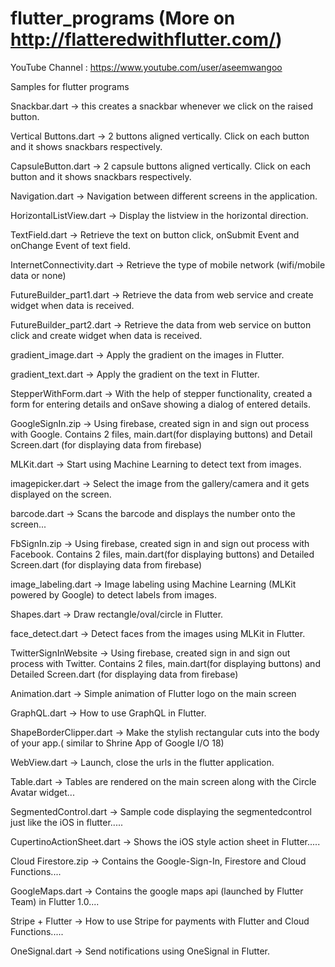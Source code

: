# flutter_programs  (More on http://flatteredwithflutter.com/)
YouTube Channel : https://www.youtube.com/user/aseemwangoo

Samples for flutter programs

Snackbar.dart -> this creates a snackbar whenever we click on the raised button.

Vertical Buttons.dart -> 2 buttons aligned vertically. Click on each button and it shows snackbars respectively.

CapsuleButton.dart -> 2 capsule buttons aligned vertically. Click on each button and it shows snackbars respectively.

Navigation.dart -> Navigation between different screens in the application.

HorizontalListView.dart -> Display the listview in the horizontal direction.

TextField.dart -> Retrieve the text on button click, onSubmit Event and onChange Event of text field.

InternetConnectivity.dart -> Retrieve the type of mobile network (wifi/mobile data or none)

FutureBuilder_part1.dart -> Retrieve the data from web service and create widget when data is received.

FutureBuilder_part2.dart -> Retrieve the data from web service on button click and create widget when data is received.

gradient_image.dart -> Apply the gradient on the images in Flutter.

gradient_text.dart -> Apply the gradient on the text in Flutter.

StepperWithForm.dart -> With the help of stepper functionality, created a form for entering details and onSave showing a dialog of entered details.

GoogleSignIn.zip -> Using firebase, created sign in and sign out process with Google. Contains 2 files, main.dart(for displaying buttons) and Detail Screen.dart (for displaying data from firebase)

MLKit.dart -> Start using Machine Learning to detect text from images.

imagepicker.dart -> Select the image from the gallery/camera and it gets displayed on the screen.

barcode.dart -> Scans the barcode and displays the number onto the screen...

FbSignIn.zip -> Using firebase, created sign in and sign out process with Facebook. Contains 2 files, main.dart(for displaying buttons) and Detailed Screen.dart (for displaying data from firebase)

image_labeling.dart -> Image labeling using Machine Learning (MLKit powered by Google) to detect labels from images.

Shapes.dart -> Draw rectangle/oval/circle in Flutter.

face_detect.dart -> Detect faces from the images using MLKit in Flutter.

TwitterSignInWebsite -> Using firebase, created sign in and sign out process with Twitter. Contains 2 files, main.dart(for displaying buttons) and Detailed Screen.dart (for displaying data from firebase)

Animation.dart -> Simple animation of Flutter logo on the main screen

GraphQL.dart -> How to use GraphQL in Flutter.

ShapeBorderClipper.dart -> Make the stylish rectangular cuts into the body of your app.( similar to Shrine App of Google I/O 18)

WebView.dart -> Launch, close the urls in the flutter application.

Table.dart -> Tables are rendered on the main screen along with the Circle Avatar widget...

SegmentedControl.dart -> Sample code displaying the segmentedcontrol just like the iOS in flutter.....

CupertinoActionSheet.dart -> Shows the iOS style action sheet in Flutter.....

Cloud Firestore.zip -> Contains the Google-Sign-In, Firestore and Cloud Functions....

GoogleMaps.dart -> Contains the google maps api (launched by Flutter Team) in Flutter 1.0....

Stripe + Flutter -> How to use Stripe for payments with Flutter and Cloud Functions.....

OneSignal.dart -> Send notifications using OneSignal in Flutter.
